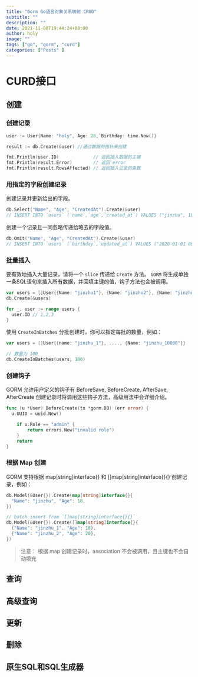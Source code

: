 ```yaml
---
title: "Gorm Go语言对象关系映射 CRUD"
subtitle: ""
description: ""
date: 2021-11-08T19:44:24+08:00
author: holy
image: ""
tags: ["go", "gorm", "curd"]
categories: ["Posts" ]
---
```


# CURD接口

## 创建

### 创建记录

```go
user := User{Name: "holy", Age: 28, Birthday: time.Now()}

result := db.Create(&user) //通过数据的指针来创建

fmt.Println(user.ID)             // 返回插入数据的主键
fmt.Println(result.Error)        // 返回 error
fmt.Println(result.RowsAffected) // 返回插入记录的条数
```

### 用指定的字段创建记录

创建记录并更新给出的字段。

```go
db.Select("Name", "Age", "CreatedAt").Create(&user)
// INSERT INTO `users` (`name`,`age`,`created_at`) VALUES ("jinzhu", 18, "2020-07-04 11:05:21.775")
```

创建一个记录且一同忽略传递给略去的字段值。

```go
db.Omit("Name", "Age", "CreatedAt").Create(&user)
// INSERT INTO `users` (`birthday`,`updated_at`) VALUES ("2020-01-01 00:00:00.000", "2020-07-04 11:05:21.775")
```

### 批量插入

要有效地插入大量记录，请将一个 `slice` 传递给 `Create` 方法。 `GORM` 将生成单独一条SQL语句来插入所有数据，并回填主键的值，钩子方法也会被调用。

```go
var users = []User{{Name: "jinzhu1"}, {Name: "jinzhu2"}, {Name: "jinzhu3"}}
db.Create(&users)

for _, user := range users {
  user.ID // 1,2,3
}
```

使用 `CreateInBatches` 分批创建时，你可以指定每批的数量，例如：

```go
var users = []User{{name: "jinzhu_1"}, ...., {Name: "jinzhu_10000"}}

// 数量为 100
db.CreateInBatches(users, 100)
```

### 创建钩子

GORM 允许用户定义的钩子有 BeforeSave, BeforeCreate, AfterSave, AfterCreate 创建记录时将调用这些钩子方法，高级用法中会详细介绍。

```go
func (u *User) BeforeCreate(tx *gorm.DB) (err error) {
  u.UUID = uuid.New()

    if u.Role == "admin" {
        return errors.New("invalid role")
    }
    return
}
```

### 根据 Map 创建

GORM 支持根据 map[string]interface{} 和 []map[string]interface{}{} 创建记录，例如：

```go
db.Model(&User{}).Create(map[string]interface{}{
  "Name": "jinzhu", "Age": 18,
})

// batch insert from `[]map[string]interface{}{}`
db.Model(&User{}).Create([]map[string]interface{}{
  {"Name": "jinzhu_1", "Age": 18},
  {"Name": "jinzhu_2", "Age": 20},
})
```

> 注意： 根据 map 创建记录时，association 不会被调用，且主键也不会自动填充


## 查询



## 高级查询

## 更新

## 删除

## 原生SQL和SQL生成器
